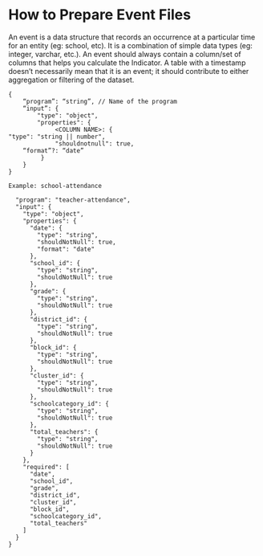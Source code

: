 # How to Prepare Event Files

An event is a data structure that records an occurrence at a particular time for an entity (eg: school, etc). It is a combination of simple data types (eg: integer, varchar, etc.). An event should always contain a column/set of columns that helps you calculate the Indicator. A table with a timestamp doesn’t necessarily mean that it is an event; it should contribute to either aggregation or filtering of the dataset.

```
{
    “program”: “string”, // Name of the program
    “input”: {
        "type": "object",
        "properties": {
             <COLUMN NAME>: {
"type": "string || number",
             "shouldnotnull": true,
	“format”?: “date”
         }
    }
}

Example: school-attendance

  "program": "teacher-attendance",
  "input": {
    "type": "object",
    "properties": {
      "date": {
        "type": "string",
        "shouldNotNull": true,
        "format": "date"
      },
      "school_id": {
        "type": "string",
        "shouldNotNull": true
      },
      "grade": {
        "type": "string",
        "shouldNotNull": true
      },
      "district_id": {
        "type": "string",
        "shouldNotNull": true
      },
      "block_id": {
        "type": "string",
        "shouldNotNull": true
      },
      "cluster_id": {
        "type": "string",
        "shouldNotNull": true
      },
      "schoolcategory_id": {
        "type": "string",
        "shouldNotNull": true
      },
      "total_teachers": {
        "type": "string",
        "shouldNotNull": true
      }
    },
    "required": [
      "date",
      "school_id",
      "grade",
      "district_id",
      "cluster_id",
      "block_id",
      "schoolcategory_id",
      "total_teachers"
    ]
  }
}
```
